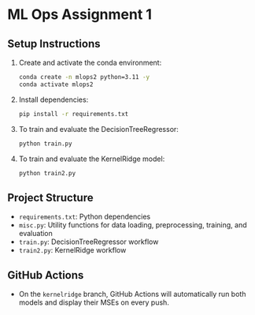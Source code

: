 # ML Ops Assignment 1

## Setup Instructions

1. Create and activate the conda environment:
   ```sh
   conda create -n mlops2 python=3.11 -y
   conda activate mlops2
   ```
2. Install dependencies:
   ```sh
   pip install -r requirements.txt
   ```
3. To train and evaluate the DecisionTreeRegressor:
   ```sh
   python train.py
   ```
4. To train and evaluate the KernelRidge model:
   ```sh
   python train2.py
   ```

## Project Structure
- `requirements.txt`: Python dependencies
- `misc.py`: Utility functions for data loading, preprocessing, training, and evaluation
- `train.py`: DecisionTreeRegressor workflow
- `train2.py`: KernelRidge workflow

## GitHub Actions
- On the `kernelridge` branch, GitHub Actions will automatically run both models and display their MSEs on every push.
